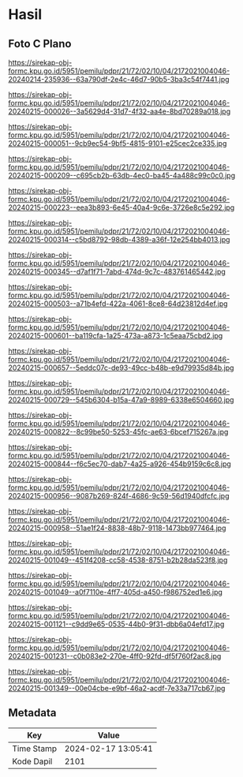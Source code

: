 # Hasil

## Foto C Plano

https://sirekap-obj-formc.kpu.go.id/5951/pemilu/pdpr/21/72/02/10/04/2172021004046-20240214-235936--63a790df-2e4c-46d7-90b5-3ba3c54f7441.jpg

https://sirekap-obj-formc.kpu.go.id/5951/pemilu/pdpr/21/72/02/10/04/2172021004046-20240215-000026--3a5629d4-31d7-4f32-aa4e-8bd70289a018.jpg

https://sirekap-obj-formc.kpu.go.id/5951/pemilu/pdpr/21/72/02/10/04/2172021004046-20240215-000051--9cb9ec54-9bf5-4815-9101-e25cec2ce335.jpg

https://sirekap-obj-formc.kpu.go.id/5951/pemilu/pdpr/21/72/02/10/04/2172021004046-20240215-000209--c695cb2b-63db-4ec0-ba45-4a488c99c0c0.jpg

https://sirekap-obj-formc.kpu.go.id/5951/pemilu/pdpr/21/72/02/10/04/2172021004046-20240215-000223--eea3b893-6e45-40a4-9c6e-3726e8c5e292.jpg

https://sirekap-obj-formc.kpu.go.id/5951/pemilu/pdpr/21/72/02/10/04/2172021004046-20240215-000314--c5bd8792-98db-4389-a36f-12e254bb4013.jpg

https://sirekap-obj-formc.kpu.go.id/5951/pemilu/pdpr/21/72/02/10/04/2172021004046-20240215-000345--d7af1f71-7abd-474d-9c7c-483761465442.jpg

https://sirekap-obj-formc.kpu.go.id/5951/pemilu/pdpr/21/72/02/10/04/2172021004046-20240215-000503--a71b4efd-422a-4061-8ce8-64d23812d4ef.jpg

https://sirekap-obj-formc.kpu.go.id/5951/pemilu/pdpr/21/72/02/10/04/2172021004046-20240215-000601--ba119cfa-1a25-473a-a873-1c5eaa75cbd2.jpg

https://sirekap-obj-formc.kpu.go.id/5951/pemilu/pdpr/21/72/02/10/04/2172021004046-20240215-000657--5eddc07c-de93-49cc-b48b-e9d79935d84b.jpg

https://sirekap-obj-formc.kpu.go.id/5951/pemilu/pdpr/21/72/02/10/04/2172021004046-20240215-000729--545b6304-b15a-47a9-8989-6338e6504660.jpg

https://sirekap-obj-formc.kpu.go.id/5951/pemilu/pdpr/21/72/02/10/04/2172021004046-20240215-000822--8c99be50-5253-45fc-ae63-6bcef715267a.jpg

https://sirekap-obj-formc.kpu.go.id/5951/pemilu/pdpr/21/72/02/10/04/2172021004046-20240215-000844--f6c5ec70-dab7-4a25-a926-454b9159c6c8.jpg

https://sirekap-obj-formc.kpu.go.id/5951/pemilu/pdpr/21/72/02/10/04/2172021004046-20240215-000956--9087b269-824f-4686-9c59-56d1940dfcfc.jpg

https://sirekap-obj-formc.kpu.go.id/5951/pemilu/pdpr/21/72/02/10/04/2172021004046-20240215-000958--51ae1f24-8838-48b7-9118-1473bb977464.jpg

https://sirekap-obj-formc.kpu.go.id/5951/pemilu/pdpr/21/72/02/10/04/2172021004046-20240215-001049--451f4208-cc58-4538-8751-b2b28da523f8.jpg

https://sirekap-obj-formc.kpu.go.id/5951/pemilu/pdpr/21/72/02/10/04/2172021004046-20240215-001049--a0f7110e-4ff7-405d-a450-f986752ed1e6.jpg

https://sirekap-obj-formc.kpu.go.id/5951/pemilu/pdpr/21/72/02/10/04/2172021004046-20240215-001121--c9dd9e65-0535-44b0-9f31-dbb6a04efd17.jpg

https://sirekap-obj-formc.kpu.go.id/5951/pemilu/pdpr/21/72/02/10/04/2172021004046-20240215-001231--c0b083e2-270e-4ff0-92fd-df5f760f2ac8.jpg

https://sirekap-obj-formc.kpu.go.id/5951/pemilu/pdpr/21/72/02/10/04/2172021004046-20240215-001349--00e04cbe-e9bf-46a2-acdf-7e33a717cb67.jpg


## Metadata

| Key        | Value               |
| ---------- | ------------------- |
| Time Stamp | 2024-02-17 13:05:41 |
| Kode Dapil | 2101                |



